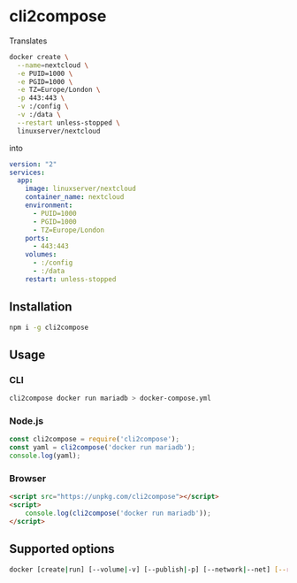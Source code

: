 # cli2compose

Translates

```bash
docker create \
  --name=nextcloud \
  -e PUID=1000 \
  -e PGID=1000 \
  -e TZ=Europe/London \
  -p 443:443 \
  -v :/config \
  -v :/data \
  --restart unless-stopped \
  linuxserver/nextcloud
```

into

```yaml
version: "2"
services:
  app:
    image: linuxserver/nextcloud
    container_name: nextcloud
    environment:
      - PUID=1000
      - PGID=1000
      - TZ=Europe/London
    ports:
      - 443:443
    volumes:
      - :/config
      - :/data
    restart: unless-stopped
```

## Installation

```bash
npm i -g cli2compose
```

## Usage

### CLI

```bash
cli2compose docker run mariadb > docker-compose.yml
```

### Node.js

```javascript
const cli2compose = require('cli2compose');
const yaml = cli2compose('docker run mariadb');
console.log(yaml);
```

### Browser

```html
<script src="https://unpkg.com/cli2compose"></script>
<script>
    console.log(cli2compose('docker run mariadb'));
</script>
```

## Supported options

```bash
docker [create|run] [--volume|-v] [--publish|-p] [--network|--net] [--restart] [--expose] [--env|-e] image [command]
```